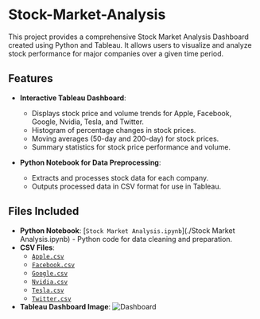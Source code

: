 # Stock-Market-Analysis
 
This project provides a comprehensive Stock Market Analysis Dashboard created using Python and Tableau. It allows users to visualize and analyze stock performance for major companies over a given time period.
 
## Features
 
- **Interactive Tableau Dashboard**:
  - Displays stock price and volume trends for Apple, Facebook, Google, Nvidia, Tesla, and Twitter.
  - Histogram of percentage changes in stock prices.
  - Moving averages (50-day and 200-day) for stock prices.
  - Summary statistics for stock price performance and volume.
 
- **Python Notebook for Data Preprocessing**:
  - Extracts and processes stock data for each company.
  - Outputs processed data in CSV format for use in Tableau.
 
## Files Included
 
- **Python Notebook**: [`Stock Market Analysis.ipynb`](./Stock Market Analysis.ipynb) - Python code for data cleaning and preparation.
- **CSV Files**:
  - [`Apple.csv`](./Apple.csv)
  - [`Facebook.csv`](./Facebook.csv)
  - [`Google.csv`](./Google.csv)
  - [`Nvidia.csv`](./Nvidia.csv)
  - [`Tesla.csv`](./Tesla.csv)
  - [`Twitter.csv`](./Twitter.csv)
- **Tableau Dashboard Image**: 
![Dashboard](https://github.com/user-attachments/assets/aca2c2a6-cdae-4994-98a1-9f6d652e5263)
 
